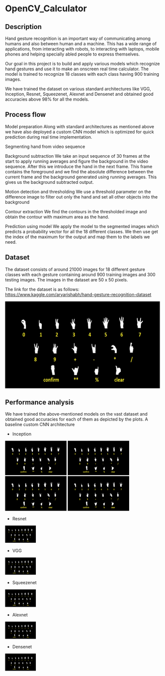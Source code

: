 # OpenCV_Calculator

## Description
Hand gesture recognition is an important way of communicating among humans and also between human and a machine. This has a wide range of applications, from interacting with robots, to interacting with laptops, mobile phones and helping specially abled people to express themselves. 

Our goal in this project is to build and apply various models which recognize hand gestures and use it to make an onscreen real time calculator. The model is trained to recognize 18 classes with each class having 900 training images. 

We have trained the dataset on various standard architectures like VGG, Inception, Resnet, Squeezenet, Alexnet and Densenet and obtained good accuracies above 98% for all the models.

## Process flow

Model preparation
Along with standard architectures as mentioned above we have also deployed a custom CNN model which is optimized for quick prediction during real time implementation. 

Segmenting hand from video sequence

Background subtraction
We take an input sequence of 30 frames at the start to apply running averages and figure the background in the video sequence. After this we introduce the hand in the next frame. This frame contains the foreground and we find the absolute difference between the current frame and the background generated using running averages. This gives us the background subtracted output.

Motion detection and thresholding
We use a threshold parameter on the difference image to filter out only the hand and set all other objects into the background

Contour extraction
We find the contours in the thresholded image and obtain the contour with maximum area as the hand. 

Prediction using model 
We apply the model to the segmented images which predicts a probability vector for all the 18 different classes. We then use get the index of the maximum for the output and map them to the labels we need.



## Dataset
The dataset consists of around 21000 images for 18 different gesture classes with each gesture containing around 900 training images and 300 testing images. The images in the dataset are 50 x 50 pixels.

The link for the dataset is as follows:
https://www.kaggle.com/aryarishabh/hand-gesture-recognition-dataset

<img src="images/labels.png" width="720" >

## Performance analysis

We have trained the above-mentioned models on the vast dataset and obtained good accuracies for each of them as depicted by the plots.
A baseline custom CNN architecture


- Inception     

<img src="images/labels.png" width="200" >   <img src="images/labels.png" width="200" >      <img src="images/labels.png" width="200" > <img src="images/labels.png" width="200" >

- Resnet
<img src="images/labels.png" width="100" >

-  VGG
<img src="images/labels.png" width="100" >

- Squeezenet
<img src="images/labels.png" width="100" >

- Alexnet
<img src="images/labels.png" width="100" >

- Densenet
<img src="images/labels.png" width="100" >
